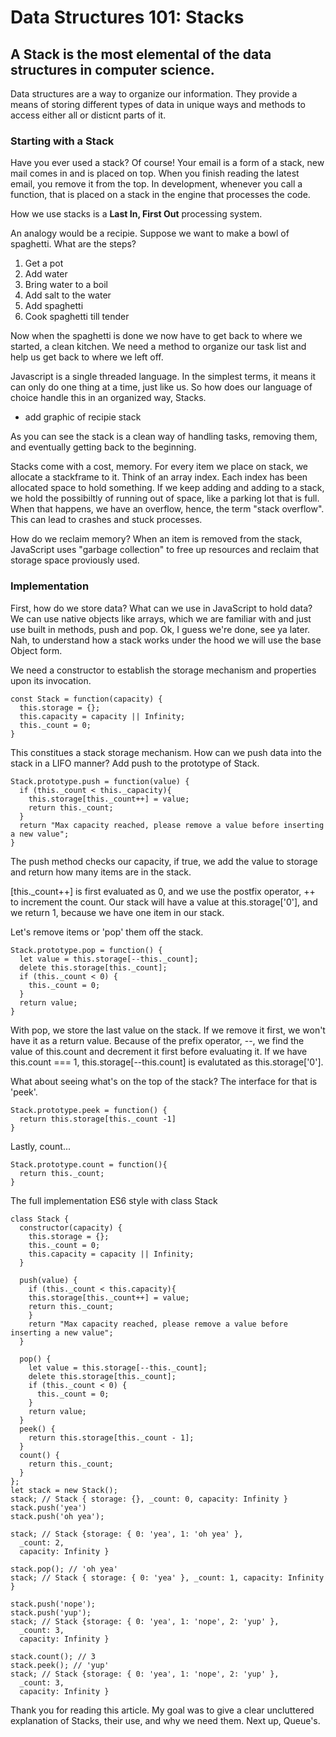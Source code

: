 # Data Structures 101: Stacks
## A Stack is the most elemental of the data structures in computer science.

Data structures are a way to organize our information. They provide a means of storing different types of data in unique ways and methods to access either all or disticnt parts of it.

### Starting with a Stack

Have you ever used a stack? Of course! Your email is a form of a stack, new mail comes in and is placed on top. When you finish reading the latest email, you remove it from the top. In development, whenever you call a function, that is placed on a stack in the engine that processes the code.

How we use stacks is a __Last In, First Out__ processing system.

An analogy would be a recipie. Suppose we want to make a bowl of spaghetti. What are the steps?

  1. Get a pot
  2. Add water
  3. Bring water to a boil
  4. Add salt to the water
  5. Add spaghetti
  6. Cook spaghetti till tender

Now when the spaghetti is done we now have to get back to where we started, a clean kitchen. We need a method to organize our task list and help us get back to where we left off.

Javascript is a single threaded language. In the simplest terms, it means it can only do one thing at a time, just like us. So how does our language of choice handle this in an organized way, Stacks.

* add graphic of recipie stack

As you can see the stack is a clean way of handling tasks, removing them, and eventually getting back to the beginning.

Stacks come with a cost, memory. For every item we place on stack, we allocate a stackframe to it. Think of an array index. Each index has been allocated space to hold something. If we keep adding and adding to a stack, we hold the possibiltly of running out of space, like a parking lot that is full. When that happens, we have an overflow, hence, the term "stack overflow". This can lead to crashes and stuck processes.

How do we reclaim memory? When an item is removed from the stack, JavaScript uses "garbage collection" to free up resources and reclaim that storage space proviously used.

### Implementation

First, how do we store data? What can we use in JavaScript to hold data? We can use native objects like arrays, which we are familiar with and just use built in methods, push and pop. Ok, I guess we're done, see ya later. Nah, to understand how a stack works under the hood we will use the base Object form.

We need a constructor to establish the storage mechanism and properties upon its invocation.

```
const Stack = function(capacity) {
  this.storage = {};
  this.capacity = capacity || Infinity;
  this._count = 0;
}
```

This constitues a stack storage mechanism. How can we push data into the stack in a LIFO manner? Add push to the prototype of Stack.

```
Stack.prototype.push = function(value) {
  if (this._count < this._capacity){
    this.storage[this._count++] = value;
    return this._count;
  }
  return "Max capacity reached, please remove a value before inserting a new value";
}
```
The push method checks our capacity, if true, we add the value to storage and return how many items are in the stack.

[this._count++] is first evaluated as 0, and we use the postfix operator, ++ to increment the count. Our stack will have a value at this.storage['0'], and we return 1, because we have one item in our stack.

Let's remove items or 'pop' them off the stack.
```
Stack.prototype.pop = function() {
  let value = this.storage[--this._count];
  delete this.storage[this._count];
  if (this._count < 0) {
    this._count = 0;
  }
  return value;
}
```
With pop, we store the last value on the stack. If we remove it first, we won't have it as a return value. Because of the prefix operator, --, we find the value of this.count and decrement it first before evaluating it. If we have this.count === 1, this.storage[--this.count] is evalutated as this.storage['0'].

What about seeing what's on the top of the stack? The interface for that is 'peek'.
```
Stack.prototype.peek = function() {
  return this.storage[this._count -1]
}
```
Lastly, count...
```
Stack.prototype.count = function(){
  return this._count;
}
```
The full implementation ES6 style with class Stack
```
class Stack {
  constructor(capacity) {
    this.storage = {};
    this._count = 0;
    this.capacity = capacity || Infinity;
  }

  push(value) {
    if (this._count < this.capacity){
    this.storage[this._count++] = value;
    return this._count;
    }
    return "Max capacity reached, please remove a value before inserting a new value";
  }

  pop() {
    let value = this.storage[--this._count];
    delete this.storage[this._count];
    if (this._count < 0) {
      this._count = 0;
    }
    return value;
  }
  peek() {
    return this.storage[this._count - 1];
  }
  count() {
    return this._count;
  }
};
let stack = new Stack();
stack; // Stack { storage: {}, _count: 0, capacity: Infinity }
stack.push('yea')
stack.push('oh yea');

stack; // Stack {storage: { 0: 'yea', 1: 'oh yea' },
  _count: 2,
  capacity: Infinity }

stack.pop(); // 'oh yea'
stack; // Stack { storage: { 0: 'yea' }, _count: 1, capacity: Infinity }

stack.push('nope');
stack.push('yup');
stack; // Stack {storage: { 0: 'yea', 1: 'nope', 2: 'yup' },
  _count: 3,
  capacity: Infinity }

stack.count(); // 3
stack.peek(); // 'yup'
stack; // Stack {storage: { 0: 'yea', 1: 'nope', 2: 'yup' },
  _count: 3,
  capacity: Infinity }
```
Thank you for reading this article. My goal was to give a clear uncluttered explanation of Stacks, their use, and why we need them. Next up, Queue's.



